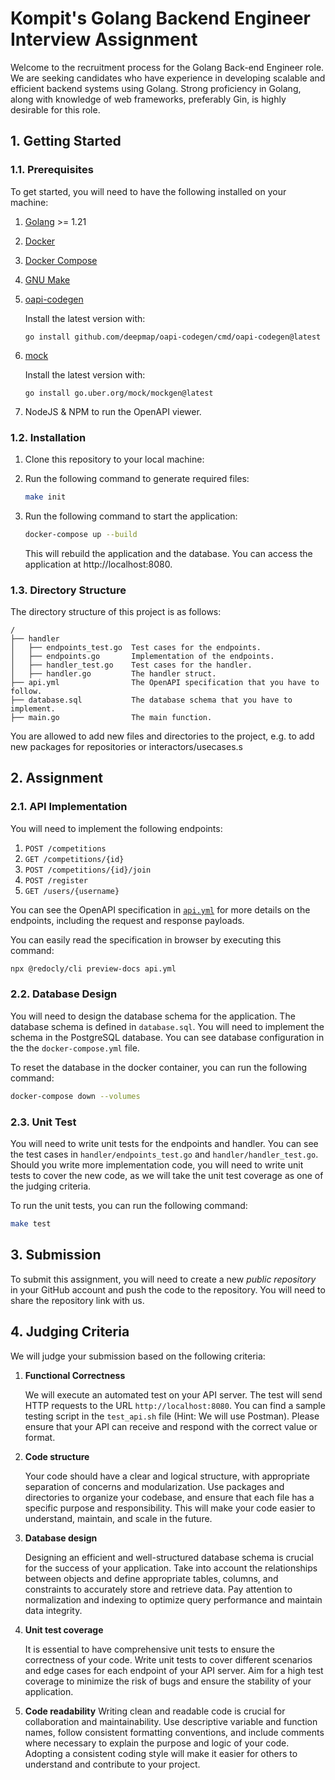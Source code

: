 # Kompit's Golang Backend Engineer Interview Assignment

Welcome to the recruitment process for the Golang Back-end Engineer role. We are seeking candidates who have experience in developing scalable and efficient backend systems using Golang. Strong proficiency in Golang, along with knowledge of web frameworks, preferably Gin, is highly desirable for this role.

## 1. Getting Started

### 1.1. Prerequisites

To get started, you will need to have the following installed on your machine:

1. [Golang](https://golang.org/doc/install) >= 1.21
2. [Docker](https://docs.docker.com/get-docker/)
3. [Docker Compose](https://docs.docker.com/compose/install/)
4. [GNU Make](https://www.gnu.org/software/make/)
5. [oapi-codegen](https://github.com/deepmap/oapi-codegen)

    Install the latest version with:
    ```
    go install github.com/deepmap/oapi-codegen/cmd/oapi-codegen@latest
    ```
6. [mock](https://github.com/uber-go/mock)

    Install the latest version with:
    ```
    go install go.uber.org/mock/mockgen@latest
    ```
7. NodeJS & NPM to run the OpenAPI viewer.

### 1.2. Installation

1. Clone this repository to your local machine:

2. Run the following command to generate required files:

   ```bash
   make init
   ```

3. Run the following command to start the application:

   ```bash
   docker-compose up --build
   ```

   This will rebuild the application and the database. You can access the application at http://localhost:8080.

### 1.3. Directory Structure

The directory structure of this project is as follows:

```text
/
├── handler
│   ├── endpoints_test.go  Test cases for the endpoints.
│   ├── endpoints.go       Implementation of the endpoints.
│   ├── handler_test.go    Test cases for the handler.
│   ├── handler.go         The handler struct.
├── api.yml                The OpenAPI specification that you have to follow.
├── database.sql           The database schema that you have to implement.
├── main.go                The main function.
```

You are allowed to add new files and directories to the project, e.g. to add new packages for repositories or interactors/usecases.s


## 2. Assignment

### 2.1. API Implementation

You will need to implement the following endpoints:
1. `POST /competitions`
2. `GET /competitions/{id}`
3. `POST /competitions/{id}/join`
4. `POST /register`
5. `GET /users/{username}`

You can see the OpenAPI specification in [`api.yml`](api.yml) for more details on the endpoints, including the request and response payloads.

You can easily read the specification in browser by executing this command:

```bash
npx @redocly/cli preview-docs api.yml
```

### 2.2. Database Design

You will need to design the database schema for the application. The database schema is defined in `database.sql`. You will need to implement the schema in the PostgreSQL database. You can see database configuration in the the `docker-compose.yml` file.

To reset the database in the docker container, you can run the following command:

```bash
docker-compose down --volumes
```

### 2.3. Unit Test

You will need to write unit tests for the endpoints and handler. You can see the test cases in `handler/endpoints_test.go` and `handler/handler_test.go`. Should you write more implementation code, you will need to write unit tests to cover the new code, as we will take the unit test coverage as one of the judging criteria.

To run the unit tests, you can run the following command:

```bash
make test
```

## 3. Submission

To submit this assignment, you will need to create a new _public repository_ in your GitHub account and push the code to the repository. You will need to share the repository link with us.

## 4. Judging Criteria

We will judge your submission based on the following criteria:
1. **Functional Correctness**

    We will execute an automated test on your API server. The test will send HTTP requests to the URL `http://localhost:8080`. You can find a sample testing script in the `test_api.sh` file (Hint: We will use Postman). Please ensure that your API can receive and respond with the correct value or format.
2. **Code structure**

    Your code should have a clear and logical structure, with appropriate separation of concerns and modularization. Use packages and directories to organize your codebase, and ensure that each file has a specific purpose and responsibility. This will make your code easier to understand, maintain, and scale in the future.
3. **Database design**

    Designing an efficient and well-structured database schema is crucial for the success of your application. Take into account the relationships between objects and define appropriate tables, columns, and constraints to accurately store and retrieve data. Pay attention to normalization and indexing to optimize query performance and maintain data integrity.
4. **Unit test coverage**

    It is essential to have comprehensive unit tests to ensure the correctness of your code. Write unit tests to cover different scenarios and edge cases for each endpoint of your API server. Aim for a high test coverage to minimize the risk of bugs and ensure the stability of your application.

5. **Code readability**
    Writing clean and readable code is crucial for collaboration and maintainability. Use descriptive variable and function names, follow consistent formatting conventions, and include comments where necessary to explain the purpose and logic of your code. Adopting a consistent coding style will make it easier for others to understand and contribute to your project.